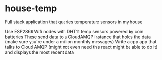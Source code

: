 # house-temp
Full stack application that queries temperature sensors in my house

Use ESP2866 Wifi nodes with DHT11 temp sensors powered by coin batteries
These send data to a CloudAMQP instance that holds the data (make sure you're under a million monthly messages)
Write a cpp app that talks to Cloud AMQP (might not even need this react might be able to do it) and displays the most recent data
